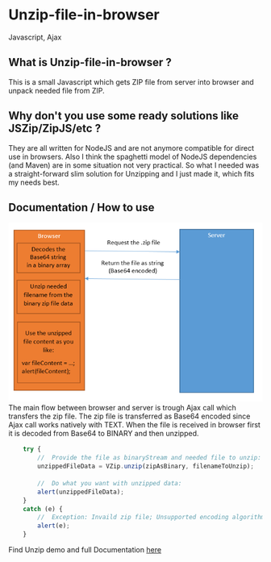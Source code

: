 # Unzip-file-in-browser
Javascript, Ajax

## What is Unzip-file-in-browser ?
This is a small Javascript which gets ZIP file from server into browser and unpack needed file from ZIP.

## Why don't you use some ready solutions like JSZip/ZipJS/etc ?
They are all written for NodeJS and are not anymore compatible for direct use in browsers. 
Also I think the spaghetti model of NodeJS dependencies (and Maven) are in some situation not very practical.
So what I needed was a straight-forward slim solution for Unzipping and I just made it, which fits my needs best.

## Documentation / How to use

![The basic flow](img/1.png)
The main flow between browser and server is trough Ajax call which transfers the zip file. 
The zip file is transferred as Base64 encoded since Ajax call works natively with TEXT.
When the file is received in browser first it is decoded from Base64 to BINARY and then unzipped.

```Javascript
	try {
		//  Provide the file as binaryStream and needed file to unzip:
		unzippedFileData = VZip.unzip(zipAsBinary, filenameToUnzip);
		
		//  Do what you want with unzipped data:
		alert(unzippedFileData);
	}
	catch (e) {
		//  Exception: Invaild zip file; Unsupported encoding algorithm; File for unzipping not found:
		alert(e);
	}
```

Find Unzip demo and full Documentation [here](http://www.viki3d.com/demos/Unzip-file-in-browser/)